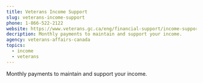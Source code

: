 ```yaml
---
title: Veterans Income Support
slug: veterans-income-support
phone: 1-866-522-2122
website: https://www.veterans.gc.ca/eng/financial-support/income-support
decription: Monthly payments to maintain and support your income.
agency: veterans-affairs-canada
topics:
  - income
  - veterans
---
```

Monthly payments to maintain and support your income.
